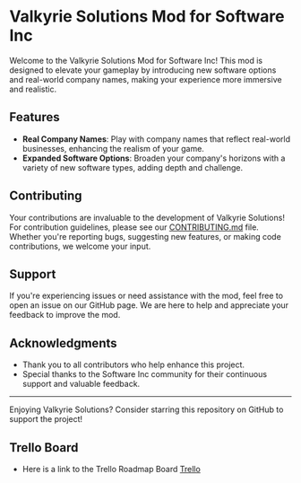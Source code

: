 # Valkyrie Solutions Mod for Software Inc

Welcome to the Valkyrie Solutions Mod for Software Inc! This mod is designed to elevate your gameplay by introducing new software options and real-world company names, making your experience more immersive and realistic.

## Features

- **Real Company Names**: Play with company names that reflect real-world businesses, enhancing the realism of your game.
- **Expanded Software Options**: Broaden your company's horizons with a variety of new software types, adding depth and challenge.

## Contributing

Your contributions are invaluable to the development of Valkyrie Solutions! For contribution guidelines, please see our [CONTRIBUTING.md](CONTRIBUTING.md) file. Whether you're reporting bugs, suggesting new features, or making code contributions, we welcome your input.

## Support

If you're experiencing issues or need assistance with the mod, feel free to open an issue on our GitHub page. We are here to help and appreciate your feedback to improve the mod.

## Acknowledgments

- Thank you to all contributors who help enhance this project.
- Special thanks to the Software Inc community for their continuous support and valuable feedback.

---

Enjoying Valkyrie Solutions? Consider starring this repository on GitHub to support the project!

## Trello Board

- Here is a link to the Trello Roadmap Board [Trello](https://trello.com/invite/b/I0MilAyp/ATTI7418a306f6b2c2085292335bf8e3ce13C711F197/valkyrie-solutions)
